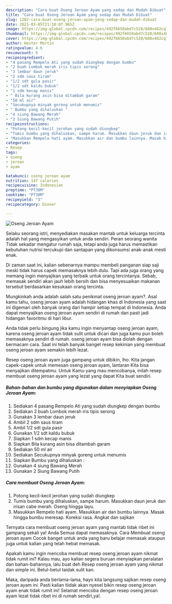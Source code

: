 ```yaml
---
description: "Cara buat Oseng Jeroan Ayam yang sedap dan Mudah Dibuat"
title: "Cara buat Oseng Jeroan Ayam yang sedap dan Mudah Dibuat"
slug: 1202-cara-buat-oseng-jeroan-ayam-yang-sedap-dan-mudah-dibuat
date: 2021-03-05T21:10:07.965Z
image: https://img-global.cpcdn.com/recipes/492f6650abd7c528/680x482cq70/oseng-jeroan-ayam-foto-resep-utama.jpg
thumbnail: https://img-global.cpcdn.com/recipes/492f6650abd7c528/680x482cq70/oseng-jeroan-ayam-foto-resep-utama.jpg
cover: https://img-global.cpcdn.com/recipes/492f6650abd7c528/680x482cq70/oseng-jeroan-ayam-foto-resep-utama.jpg
author: Hester Martin
ratingvalue: 4.6
reviewcount: 6
recipeingredient:
- "4 pasang Rempelo Ati yang sudah diungkep dengan bumbu"
- "2 buah Lombok merah iris tipis serong"
- "3 lembar daun jeruk"
- "2 sdm saus tiram"
- "1/2 sdt gula pasir"
- "1/2 sdt kaldu bubuk"
- "1 sdm kecap manis"
- " Bila kurang asin bisa ditambah garam"
- "50 ml air"
- "Secukupnya minyak goreng untuk menumis"
- " Bumbu yang dihaluskan "
- "4 siung Bawang Merah"
- "2 Siung Bawang Putih"
recipeinstructions:
- "Potong kecil-kecil jerohan yang sudah diungkep"
- "Tumis bumbu yang dihaluskan, sampe harum. Masukkan daun jeruk dan irisan cabe merah. Oseng hingga layu."
- "Masukkan Rempelo hati ayam. Masukkan air dan bumbu lainnya. Masak hingga bumbu meresap. Koreksi rasa. Angkat dan sajikan"
categories:
- Resep
tags:
- oseng
- jeroan
- ayam

katakunci: oseng jeroan ayam 
nutrition: 147 calories
recipecuisine: Indonesian
preptime: "PT30M"
cooktime: "PT30M"
recipeyield: "3"
recipecategory: Dinner

---
```



![Oseng Jeroan Ayam](https://img-global.cpcdn.com/recipes/492f6650abd7c528/680x482cq70/oseng-jeroan-ayam-foto-resep-utama.jpg)

Selaku seorang istri, menyediakan masakan mantab untuk keluarga tercinta adalah hal yang mengasyikan untuk anda sendiri. Peran seorang  wanita Tidak sekadar mengatur rumah saja, tetapi anda juga harus memastikan kebutuhan nutrisi tercukupi dan santapan yang dikonsumsi anak-anak mesti enak.

Di zaman  saat ini, kalian sebenarnya mampu membeli panganan siap saji meski tidak harus capek memasaknya lebih dulu. Tapi ada juga orang yang memang ingin menyajikan yang terbaik untuk orang tercintanya. Sebab, memasak sendiri akan jauh lebih bersih dan bisa menyesuaikan makanan tersebut berdasarkan kesukaan orang tercinta. 



Mungkinkah anda adalah salah satu penikmat oseng jeroan ayam?. Asal kamu tahu, oseng jeroan ayam adalah hidangan khas di Indonesia yang saat ini digemari oleh banyak orang dari hampir setiap tempat di Indonesia. Anda dapat menyajikan oseng jeroan ayam sendiri di rumah dan pasti jadi hidangan favoritmu di hari libur.

Anda tidak perlu bingung jika kamu ingin menyantap oseng jeroan ayam, karena oseng jeroan ayam tidak sulit untuk dicari dan juga kamu pun boleh memasaknya sendiri di rumah. oseng jeroan ayam bisa diolah dengan bermacam cara. Saat ini telah banyak banget resep kekinian yang membuat oseng jeroan ayam semakin lebih lezat.

Resep oseng jeroan ayam juga gampang untuk dibikin, lho. Kita jangan capek-capek untuk memesan oseng jeroan ayam, lantaran Kita bisa menyajikan ditempatmu. Untuk Kamu yang mau mencobanya, inilah resep membuat oseng jeroan ayam yang lezat yang dapat Kita buat sendiri.

<!--inarticleads1-->

##### Bahan-bahan dan bumbu yang digunakan dalam menyiapkan Oseng Jeroan Ayam:

1. Sediakan 4 pasang Rempelo Ati yang sudah diungkep dengan bumbu
1. Sediakan 2 buah Lombok merah iris tipis serong
1. Gunakan 3 lembar daun jeruk
1. Ambil 2 sdm saus tiram
1. Ambil 1/2 sdt gula pasir
1. Gunakan 1/2 sdt kaldu bubuk
1. Siapkan 1 sdm kecap manis
1. Siapkan  Bila kurang asin bisa ditambah garam
1. Sediakan 50 ml air
1. Sediakan Secukupnya minyak goreng untuk menumis
1. Siapkan  Bumbu yang dihaluskan :
1. Gunakan 4 siung Bawang Merah
1. Gunakan 2 Siung Bawang Putih




<!--inarticleads2-->

##### Cara membuat Oseng Jeroan Ayam:

1. Potong kecil-kecil jerohan yang sudah diungkep
1. Tumis bumbu yang dihaluskan, sampe harum. Masukkan daun jeruk dan irisan cabe merah. Oseng hingga layu.
1. Masukkan Rempelo hati ayam. Masukkan air dan bumbu lainnya. Masak hingga bumbu meresap. Koreksi rasa. Angkat dan sajikan




Ternyata cara membuat oseng jeroan ayam yang mantab tidak ribet ini gampang sekali ya! Anda Semua dapat memasaknya. Cara Membuat oseng jeroan ayam Cocok banget untuk anda yang baru belajar memasak ataupun juga untuk kalian yang telah hebat memasak.

Apakah kamu ingin mencoba membuat resep oseng jeroan ayam nikmat tidak rumit ini? Kalau mau, ayo kalian segera buruan menyiapkan peralatan dan bahan-bahannya, lalu buat deh Resep oseng jeroan ayam yang nikmat dan simple ini. Betul-betul taidak sulit kan. 

Maka, daripada anda berlama-lama, hayo kita langsung sajikan resep oseng jeroan ayam ini. Pasti kalian tiidak akan nyesel bikin resep oseng jeroan ayam enak tidak rumit ini! Selamat mencoba dengan resep oseng jeroan ayam lezat tidak ribet ini di rumah sendiri,ya!.

